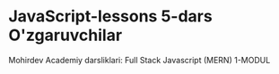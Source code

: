 # JavaScript-lessons 5-dars O'zgaruvchilar
Mohirdev Academiy darsliklari: Full Stack Javascript (MERN) 1-MODUL
